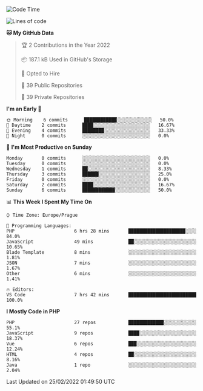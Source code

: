 <!--START_SECTION:waka-->
![Code Time](http://img.shields.io/badge/Code%20Time-1%2C401%20hrs%2038%20mins-blue)

![Lines of code](https://img.shields.io/badge/From%20Hello%20World%20I%27ve%20Written-174%20Thousand%20lines%20of%20code-blue)

**🐱 My GitHub Data** 

> 🏆 2 Contributions in the Year 2022
 > 
> 📦 187.1 kB Used in GitHub's Storage 
 > 
> 💼 Opted to Hire
 > 
> 📜 39 Public Repositories 
 > 
> 🔑 39 Private Repositories  
 > 
**I'm an Early 🐤** 

```text
🌞 Morning    6 commits      ████████████░░░░░░░░░░░░░   50.0% 
🌆 Daytime    2 commits      ████░░░░░░░░░░░░░░░░░░░░░   16.67% 
🌃 Evening    4 commits      ████████░░░░░░░░░░░░░░░░░   33.33% 
🌙 Night      0 commits      ░░░░░░░░░░░░░░░░░░░░░░░░░   0.0%

```
📅 **I'm Most Productive on Sunday** 

```text
Monday       0 commits      ░░░░░░░░░░░░░░░░░░░░░░░░░   0.0% 
Tuesday      0 commits      ░░░░░░░░░░░░░░░░░░░░░░░░░   0.0% 
Wednesday    1 commits      ██░░░░░░░░░░░░░░░░░░░░░░░   8.33% 
Thursday     3 commits      ██████░░░░░░░░░░░░░░░░░░░   25.0% 
Friday       0 commits      ░░░░░░░░░░░░░░░░░░░░░░░░░   0.0% 
Saturday     2 commits      ████░░░░░░░░░░░░░░░░░░░░░   16.67% 
Sunday       6 commits      ████████████░░░░░░░░░░░░░   50.0%

```


📊 **This Week I Spent My Time On** 

```text
⌚︎ Time Zone: Europe/Prague

💬 Programming Languages: 
PHP                      6 hrs 28 mins       █████████████████████░░░░   84.0% 
JavaScript               49 mins             ██░░░░░░░░░░░░░░░░░░░░░░░   10.65% 
Blade Template           8 mins              ░░░░░░░░░░░░░░░░░░░░░░░░░   1.81% 
JSON                     7 mins              ░░░░░░░░░░░░░░░░░░░░░░░░░   1.67% 
Other                    6 mins              ░░░░░░░░░░░░░░░░░░░░░░░░░   1.41%

🔥 Editors: 
VS Code                  7 hrs 42 mins       █████████████████████████   100.0%

```

**I Mostly Code in PHP** 

```text
PHP                      27 repos            █████████████░░░░░░░░░░░░   55.1% 
JavaScript               9 repos             ████░░░░░░░░░░░░░░░░░░░░░   18.37% 
Vue                      6 repos             ███░░░░░░░░░░░░░░░░░░░░░░   12.24% 
HTML                     4 repos             ██░░░░░░░░░░░░░░░░░░░░░░░   8.16% 
Java                     1 repo              ░░░░░░░░░░░░░░░░░░░░░░░░░   2.04%

```



 Last Updated on 25/02/2022 01:49:50 UTC
<!--END_SECTION:waka-->
<!--
**AlexKratky/AlexKratky** is a ✨ _special_ ✨ repository because its `README.md` (this file) appears on your GitHub profile.

Here are some ideas to get you started:

- 🔭 I’m currently working on ...
- 🌱 I’m currently learning ...
- 👯 I’m looking to collaborate on ...
- 🤔 I’m looking for help with ...
- 💬 Ask me about ...
- 📫 How to reach me: ...
- 😄 Pronouns: ...
- ⚡ Fun fact: ...
-->

